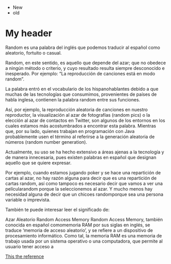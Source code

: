 + New 
+ old 

<h1 id="header"> My header </h1>

Random es una palabra del inglés que podemos traducir al español como aleatorio, fortuito o casual.

Random, en este sentido, es aquello que depende del azar; que no obedece a ningún método o criterio, y cuyo resultado resulta siempre desconocido e inesperado. Por ejemplo: “La reproducción de canciones está en modo random”.

La palabra entró en el vocabulario de los hispanohablantes debido a que muchas de las tecnologías que consumimos, provenientes de países de habla inglesa, contienen la palabra random entre sus funciones.

Así, por ejemplo, la reproducción aleatoria de canciones en nuestro reproductor, la visualización al azar de fotografías (random pics) o la elección al azar de contactos en Twitter, son algunos de los entornos en los cuales estamos más acostumbrados a encontrar esta palabra. Mientras que, por su lado, quienes trabajan en programación con Java probablemente usen el término al referirse a la generación aleatoria de números (random number generation).

Actualmente, su uso se ha hecho extensivo a áreas ajenas a la tecnología y de manera innecesaria, pues existen palabras en español que designan aquello que se quiere expresar.

Por ejemplo, cuando estamos jugando poker y se hace una repartición de cartas al azar, no hay razón alguna para decir que es una repartición de cartas random, así como tampoco es necesario decir que vamos a ver una películarandom porque la seleccionemos al azar. Y mucho menos hay necesidad alguna de decir que un chicoes randomporque sea una persona variable o imprevista.

También te puede interesar leer el significado de:

Azar
Aleatorio
Random Access Memory
Random Access Memory, también conocida en español comomemoria RAM por sus siglas en inglés, se traduce ‘memoria de acceso aleatorio’, y se refiere a un dispositivo de procesamiento informático. Como tal, la memoria RAM es una memoria de trabajo usada por un sistema operativo o una computadora, que permite al usuario tener acceso a

<a href="header"> This the reference </a>
